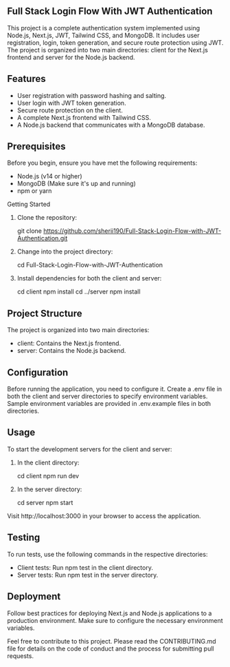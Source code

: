 ## Full Stack Login Flow With JWT Authentication

This project is a complete authentication system implemented using Node.js, Next.js, JWT, Tailwind CSS, and MongoDB. It includes user registration, login, token generation, and secure route protection using JWT. The project is organized into two main directories: client for the Next.js frontend and server for the Node.js backend.

## Features

- User registration with password hashing and salting.
- User login with JWT token generation.
- Secure route protection on the client.
- A complete Next.js frontend with Tailwind CSS.
- A Node.js backend that communicates with a MongoDB database.

## Prerequisites

Before you begin, ensure you have met the following requirements:

- Node.js (v14 or higher)
- MongoDB (Make sure it's up and running)
- npm or yarn

Getting Started

1. Clone the repository:

   git clone https://github.com/sherii190/Full-Stack-Login-Flow-with-JWT-Authentication.git

2. Change into the project directory:

   cd Full-Stack-Login-Flow-with-JWT-Authentication

3. Install dependencies for both the client and server:

   cd client
   npm install
   cd ../server
   npm install

## Project Structure

The project is organized into two main directories:

- client: Contains the Next.js frontend.
- server: Contains the Node.js backend.


## Configuration

Before running the application, you need to configure it. Create a .env file in both the client and server directories to specify environment variables. Sample environment variables are provided in .env.example files in both directories.

## Usage

To start the development servers for the client and server:

1. In the client directory:

   cd client
   npm run dev

2. In the server directory:

   cd server
   npm start

Visit http://localhost:3000 in your browser to access the application.

## Testing

To run tests, use the following commands in the respective directories:

- Client tests: Run npm test in the client directory.
- Server tests: Run npm test in the server directory.

## Deployment

Follow best practices for deploying Next.js and Node.js applications to a production environment. Make sure to configure the necessary environment variables.

Feel free to contribute to this project. Please read the CONTRIBUTING.md file for details on the code of conduct and the process for submitting pull requests.
